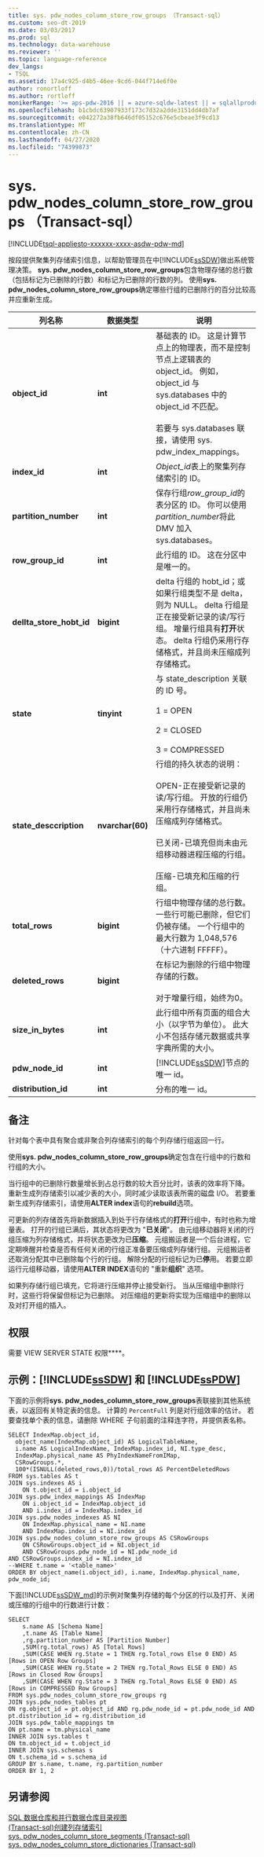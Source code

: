 ```yaml
---
title: sys. pdw_nodes_column_store_row_groups （Transact-sql）
ms.custom: seo-dt-2019
ms.date: 03/03/2017
ms.prod: sql
ms.technology: data-warehouse
ms.reviewer: ''
ms.topic: language-reference
dev_langs:
- TSQL
ms.assetid: 17a4c925-d4b5-46ee-9cd6-044f714e6f0e
author: ronortloff
ms.author: rortloff
monikerRange: '>= aps-pdw-2016 || = azure-sqldw-latest || = sqlallproducts-allversions'
ms.openlocfilehash: b1cbdc63907933f173c7d32a2dde3151dd4db7af
ms.sourcegitcommit: e042272a38fb646df05152c676e5cbeae3f9cd13
ms.translationtype: MT
ms.contentlocale: zh-CN
ms.lasthandoff: 04/27/2020
ms.locfileid: "74399873"
---
```

# <a name="syspdw_nodes_column_store_row_groups-transact-sql"></a>sys. pdw_nodes_column_store_row_groups （Transact-sql）
[!INCLUDE[tsql-appliesto-xxxxxx-xxxx-asdw-pdw-md](../../includes/tsql-appliesto-xxxxxx-xxxx-asdw-pdw-md.md)]

  按段提供聚集列存储索引信息，以帮助管理员在中[!INCLUDE[ssSDW](../../includes/sssdw-md.md)]做出系统管理决策。 **sys. pdw_nodes_column_store_row_groups**包含物理存储的总行数（包括标记为已删除的行数）和标记为已删除的行数的列。 使用**sys. pdw_nodes_column_store_row_groups**确定哪些行组的已删除行的百分比较高并应重新生成。  
  
|列名称|数据类型|说明|  
|-----------------|---------------|-----------------|  
|**object_id**|**int**|基础表的 ID。 这是计算节点上的物理表，而不是控制节点上逻辑表的 object_id。 例如，object_id 与 sys.databases 中的 object_id 不匹配。<br /><br /> 若要与 sys.databases 联接，请使用 sys. pdw_index_mappings。|  
|**index_id**|**int**|*Object_id*表上的聚集列存储索引的 ID。|  
|**partition_number**|**int**|保存行组*row_group_id*的表分区的 ID。 你可以使用*partition_number*将此 DMV 加入 sys.databases。|  
|**row_group_id**|**int**|此行组的 ID。 这在分区中是唯一的。|  
|**dellta_store_hobt_id**|**bigint**|delta 行组的 hobt_id；或如果行组类型不是 delta，则为 NULL。 delta 行组是正在接受新记录的读/写行组。 增量行组具有**打开**状态。 delta 行组仍采用行存储格式，并且尚未压缩成列存储格式。|  
|**state**|**tinyint**|与 state_description 关联的 ID 号。<br /><br /> 1 = OPEN<br /><br /> 2 = CLOSED<br /><br /> 3 = COMPRESSED|  
|**state_desccription**|**nvarchar(60)**|行组的持久状态的说明：<br /><br /> OPEN-正在接受新记录的读/写行组。 开放的行组仍采用行存储格式，并且尚未压缩成列存储格式。<br /><br /> 已关闭-已填充但尚未由元组移动器进程压缩的行组。<br /><br /> 压缩-已填充和压缩的行组。|  
|**total_rows**|**bigint**|行组中物理存储的总行数。 一些行可能已删除，但它们仍被存储。 一个行组中的最大行数为 1,048,576（十六进制 FFFFF）。|  
|**deleted_rows**|**bigint**|在标记为删除的行组中物理存储的行数。<br /><br /> 对于增量行组，始终为0。|  
|**size_in_bytes**|**int**|此行组中所有页面的组合大小（以字节为单位）。 此大小不包括存储元数据或共享字典所需的大小。|  
|**pdw_node_id**|**int**|[!INCLUDE[ssSDW](../../includes/sssdw-md.md)]节点的唯一 id。|  
|**distribution_id**|**int**|分布的唯一 id。|
  
## <a name="remarks"></a>备注  
 针对每个表中具有聚合或非聚合列存储索引的每个列存储行组返回一行。  
  
 使用**sys. pdw_nodes_column_store_row_groups**确定包含在行组中的行数和行组的大小。  
  
 当行组中的已删除行数量增长到占总行数的较大百分比时，该表的效率将下降。 重新生成列存储索引以减少表的大小，同时减少读取该表所需的磁盘 I/O。 若要重新生成列存储索引，请使用**ALTER index**语句的**rebuild**选项。  
  
 可更新的列存储首先将新数据插入到处于行存储格式的**打开**行组中，有时也称为增量表。  打开的行组已满后，其状态将更改为 "**已关闭**"。 由元组移动器将关闭的行组压缩为列存储格式，并将状态更改为已**压缩**。  元组搬运者是一个后台进程，它定期唤醒并检查是否有任何关闭的行组正准备要压缩成列存储行组。  元组搬运者还取消分配其中已删除每个行的行组。 解除分配的行组标记为已**停**用。 若要立即运行元组移动器，请使用**ALTER INDEX**语句的 "重新**组织**" 选项。  
  
 如果列存储行组已填充，它将进行压缩并停止接受新行。 当从压缩组中删除行时，这些行将保留但标记为已删除。 对压缩组的更新将实现为压缩组中的删除以及对打开组的插入。  
  
## <a name="permissions"></a>权限  
 需要 VIEW SERVER STATE 权限****。  
  
## <a name="examples-sssdw-and-sspdw"></a>示例：[!INCLUDE[ssSDW](../../includes/sssdw-md.md)] 和 [!INCLUDE[ssPDW](../../includes/sspdw-md.md)]  
 下面的示例将**sys. pdw_nodes_column_store_row_groups**表联接到其他系统表，以返回有关特定表的信息。 计算的 `PercentFull` 列是对行组效率的估计。 若要查找单个表的信息，请删除 WHERE 子句前面的注释连字符，并提供表名称。  
  
```  
SELECT IndexMap.object_id,   
  object_name(IndexMap.object_id) AS LogicalTableName,   
  i.name AS LogicalIndexName, IndexMap.index_id, NI.type_desc,   
  IndexMap.physical_name AS PhyIndexNameFromIMap,   
  CSRowGroups.*,  
  100*(ISNULL(deleted_rows,0))/total_rows AS PercentDeletedRows   
FROM sys.tables AS t  
JOIN sys.indexes AS i  
    ON t.object_id = i.object_id  
JOIN sys.pdw_index_mappings AS IndexMap  
    ON i.object_id = IndexMap.object_id  
    AND i.index_id = IndexMap.index_id  
JOIN sys.pdw_nodes_indexes AS NI  
    ON IndexMap.physical_name = NI.name  
    AND IndexMap.index_id = NI.index_id  
JOIN sys.pdw_nodes_column_store_row_groups AS CSRowGroups  
    ON CSRowGroups.object_id = NI.object_id   
    AND CSRowGroups.pdw_node_id = NI.pdw_node_id  
AND CSRowGroups.index_id = NI.index_id      
--WHERE t.name = '<table_name>'   
ORDER BY object_name(i.object_id), i.name, IndexMap.physical_name, pdw_node_id;  
```  

下面[!INCLUDE[ssSDW_md](../../includes/sssdw-md.md)]的示例对聚集列存储的每个分区的行以及打开、关闭或压缩的行组中的行数进行计数：  

```
SELECT
    s.name AS [Schema Name]
    ,t.name AS [Table Name]
    ,rg.partition_number AS [Partition Number]
    ,SUM(rg.total_rows) AS [Total Rows]
    ,SUM(CASE WHEN rg.State = 1 THEN rg.Total_rows Else 0 END) AS [Rows in OPEN Row Groups]
    ,SUM(CASE WHEN rg.State = 2 THEN rg.Total_Rows ELSE 0 END) AS [Rows in Closed Row Groups]
    ,SUM(CASE WHEN rg.State = 3 THEN rg.Total_Rows ELSE 0 END) AS [Rows in COMPRESSED Row Groups]
FROM sys.pdw_nodes_column_store_row_groups rg
JOIN sys.pdw_nodes_tables pt
ON rg.object_id = pt.object_id AND rg.pdw_node_id = pt.pdw_node_id AND pt.distribution_id = rg.distribution_id
JOIN sys.pdw_table_mappings tm
ON pt.name = tm.physical_name
INNER JOIN sys.tables t
ON tm.object_id = t.object_id
INNER JOIN sys.schemas s
ON t.schema_id = s.schema_id
GROUP BY s.name, t.name, rg.partition_number
ORDER BY 1, 2
```
  
## <a name="see-also"></a>另请参阅  
 [SQL 数据仓库和并行数据仓库目录视图](../../relational-databases/system-catalog-views/sql-data-warehouse-and-parallel-data-warehouse-catalog-views.md)   
 [&#40;Transact-sql&#41;创建列存储索引](../../t-sql/statements/create-columnstore-index-transact-sql.md)   
 [sys. pdw_nodes_column_store_segments &#40;Transact-sql&#41;](../../relational-databases/system-catalog-views/sys-pdw-nodes-column-store-segments-transact-sql.md)   
 [sys. pdw_nodes_column_store_dictionaries &#40;Transact-sql&#41;](../../relational-databases/system-catalog-views/sys-pdw-nodes-column-store-dictionaries-transact-sql.md)  
  
  
